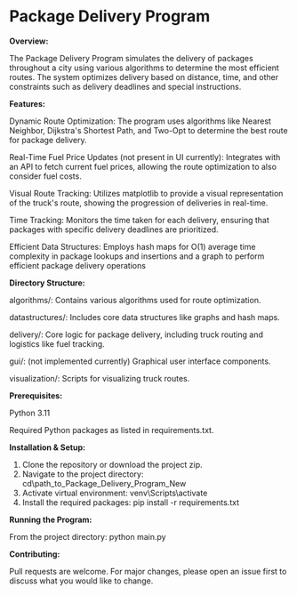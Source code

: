 # **Package Delivery Program**

**Overview:**

The Package Delivery Program simulates the delivery of packages throughout a city
using various algorithms to determine the most efficient routes.
The system optimizes delivery based on distance, time,
and other constraints such as delivery deadlines and special instructions.

**Features:**

Dynamic Route Optimization: The program uses algorithms like Nearest Neighbor, Dijkstra's Shortest Path, and Two-Opt to determine the best route for package delivery.

Real-Time Fuel Price Updates (not present in UI currently): Integrates with an API to fetch current fuel prices,
allowing the route optimization to also consider fuel costs.

Visual Route Tracking: Utilizes matplotlib to provide a visual representation of the truck's route,
showing the progression of deliveries in real-time.

Time Tracking: Monitors the time taken for each delivery,
ensuring that packages with specific delivery deadlines are prioritized.

Efficient Data Structures: Employs hash maps for O(1)
average time complexity in package lookups and insertions and a graph to perform efficient package delivery operations

**Directory Structure:**

algorithms/: Contains various algorithms used for route optimization.

datastructures/: Includes core data structures like graphs and hash maps.

delivery/: Core logic for package delivery, including truck routing and logistics like fuel tracking.

gui/: (not implemented currently) Graphical user interface components.

visualization/: Scripts for visualizing truck routes.

**Prerequisites:**

Python 3.11

Required Python packages as listed in requirements.txt.


**Installation & Setup:**

1. Clone the repository or download the project zip.
2. Navigate to the project directory: cd\path_to_Package_Delivery_Program_New
3. Activate virtual environment: venv\Scripts\activate
4. Install the required packages: pip install -r requirements.txt

**Running the Program:**

From the project directory: python main.py

**Contributing:**

Pull requests are welcome. For major changes, please open an issue first to discuss what you would like to change.
